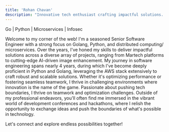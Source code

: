 ```yaml
---
title: 'Rohan Chavan'
description: "Innovative tech enthusiast crafting impactful solutions. Let's push boundaries together! GO,Python,microservices,system design"
---
```


Go | Python | Microservices | Infosec

Welcome to my corner of the web!
I'm a seasoned Senior Software Engineer with a strong focus on Golang, Python, and distributed computing/ microservices. Over the years, I've honed my skills to deliver impactful solutions across a diverse array of projects, ranging from Martech platforms to cutting-edge AI-driven image enhancement.
My journey in software engineering spans nearly 4 years, during which I've become deeply proficient in Python and Golang, leveraging the AWS stack extensively to craft robust and scalable solutions.
Whether it's optimizing performance or fostering seamless teamwork, I thrive in challenging environments where innovation is the name of the game.
Passionate about pushing tech boundaries, I thrive on teamwork and optimization challenges.
Outside of my professional endeavors, you'll often find me immersed in the vibrant world of development conferences and hackathons, where I relish the opportunity to exchange ideas and push the boundaries of what's possible in technology.

Let's connect and explore endless possibilities together!

